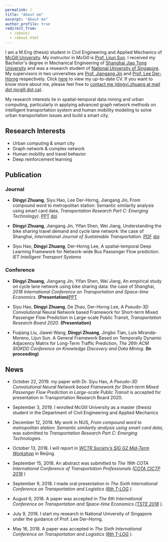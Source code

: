 ```yaml
---
permalink: /
title: "About me"
excerpt: "About me"
author_profile: true
redirect_from: 
  - /about/
  - /about.html
---
```

I am a M.Eng (thesis) student in Civil Engineering and Applied Mechanics of [McGill University](https://www.mcgill.ca/). My instructor in McGill is [Prof. Lijun Sun](https://lijunsun.github.io/). I received my Bachelor's degree in Mechanical Engineering of [Shanghai Jiao Tong University](http://en.sjtu.edu.cn/) and was a research student of [National University of Singapore](http://www.nus.edu.sg/). My supervisors in two universities are [Prof. Jiangang Jin](http://naoce.sjtu.edu.cn/en/teachershow.aspx?info_lb=24&info_id=8&flag=2) and  [Prof. Lee Der-Horng](https://www.eng.nus.edu.sg/cee/staff/lee-der-horng/) respectively. Click [here](http://zhuangdingyi.github.io/files/zhuang_dingyi_cv.pdf) to view my up-to-date CV. If you want to know more about me, please feel free to [contact me (dingyi.zhuang at mail dot mcgill dot ca)](mailto:dingyi.zhuang@mail.mcgill.ca).

My research interests lie in spatial-temporal data mining and urban computing, particularly in applying advanced graph network methods on intelligent transportation system and human mobility modeling to solve urban transportation issues and build a smart city.

## Research Interests

* Urban computing & smart city
* Graph network & complex network 
* Human mobility and travel behavior
* Deep reinforcement learning

## Publication
### Journal
* **Dingyi Zhuang**, Siyu Hao, Lee Der-Horng, Jiangang Jin, From compound word to metropolitan station: Semantic similarity analysis
using smart card data, *Transportation Research Part C: Emerging Technology)*. [PPT](https://zhuangdingyi.github.io/files/Final_report_prof_lee.pdf) [doi](https://doi.org/10.1016/j.trc.2020.02.017) 

* **Dingyi Zhuang**, Jiangang Jin, Yifan Shen, Wei Jiang, Understanding the bike sharing travel demand and cycle lane network: the case of Shanghai, *International Journal of Sustainable Transportation*. [PDF](https://zhuangdingyi.github.io/files/full-manuscript.pdf) [doi](https://www.tandfonline.com/doi/full/10.1080/15568318.2019.1699209)

* Siyu Hao, **Dingyi Zhuang**, Der-Horng Lee, A spatial-temporal Deep Learning Framework for Network-wide Bus Passenger Flow prediction. *IET Intelligent Transport Systems*

### Conference
* **Dingyi Zhuang**, Jiangang Jin, Yifan Shen, Wei Jiang, An empirical study on cycle lane network using bike sharing data: the case of Shanghai, *2018 International Conference on Transportation and Space-time Economics*. **(Presentation)**[PPT](https://zhuangdingyi.github.io/files/2018-08-23-Pre-Bikesharing.pdf)

* Siyu Hao, **Dingyi Zhuang**, De Zhao, Der-Horng Lee, A Pseudo-3D Convolutional Neural Network based Framework for Short-term Mixed Passenger Flow Prediction in Large-scale Public Transit, *Transportation Research Board 2020*. **(Presentation)**

* Fuqiang Liu, Jiawei Wang, **Dingyi Zhuang**, Jingbo Tian, Luis Miranda-Moreno, Lijun Sun. A General Framework Based on Temporally Dynamic Adjacency Matrix for Long-Term Traffic Prediction, *The 26th ACM SIGKDD 
Conference on Knowledge Discovery and Data Mining*. **(In proceeding)**


## News
* October 22, 2019. my paper with Dr. Siyu Hao, *A Pseudo-3D Convolutional Neural Network based Framework for Short-term Mixed Passenger Flow Prediction in Large-scale Public Transit* is accepted for presentation in Transportation Research Board 2020.

* September 3, 2019. I enrolled McGill University as a master (thesis) student in the Department of Civil Engineering and Applied Mechanics

* December 12, 2018. My work in NUS, *From compound word to metropolitan station: Semantic similarity analysis using smart card data*, was submitted to *Transportation Research Part C: Emerging Technologies*.

* October 13, 2018. I will report in [*WCTR Society’s SIG G2 Mid-Term Workshop*](http://e242.zserv.tuwien.ac.at/fileadmin/mediapool-verkehrsplanung/Diverse/Links/CfP_WCTR_SIG2_mid-term_event_final_v1.pdf) in Beijing.

* September 15, 2018. An abstract was submitted to *The 19th COTA International Conference of Transportation Professionals ([COTA CICTP 2019](http://cota-home.org/CICTP/CICTP_2019/Authors_CFP.html) )*

* September 9, 2018. I made oral presentation in *The Sixth International Conference on Transportation and Logistics ([6th T-LOG](http://tlog2018.cicts-dmu.com/) )*.

* August 6, 2018. A paper was accepted in *The 6th International Conference on Transportation and Space-time Economics ([TSTE 2018](http://tste.bjtu.edu.cn/) )*.

* July 9, 2018. I start my research in National University of Singapore under the guidance of Prof. Lee Der-Horng.

* May 16, 2018. A paper was accepted in *The Sixth International Conference on Transportation and Logistics ([6th T-LOG](http://tlog2018.cicts-dmu.com/) )*.
